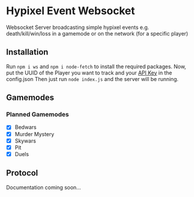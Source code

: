 # Hypixel Event Websocket

Websocket Server broadcasting simple hypixel events e.g. death/kill/win/loss in a gamemode or on the network (for a specific player)

## Installation

Run ```npm i ws``` and ```npm i node-fetch``` to install the required packages.
Now, put the UUID of the Player you want to track and your [API Key](https://api.hypixel.net/#section/Authentication) in the config.json
Then just run ```node index.js``` and the server will be running.

## Gamemodes

### Planned Gamemodes
- [x] Bedwars
- [x] Murder Mystery
- [x] Skywars 
- [x] Pit
- [x] Duels

## Protocol
Documentation coming soon...